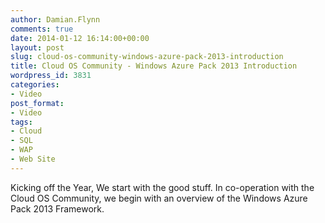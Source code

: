 ```yaml
---
author: Damian.Flynn
comments: true
date: 2014-01-12 16:14:00+00:00
layout: post
slug: cloud-os-community-windows-azure-pack-2013-introduction
title: Cloud OS Community - Windows Azure Pack 2013 Introduction
wordpress_id: 3831
categories:
- Video
post_format:
- Video
tags:
- Cloud
- SQL
- WAP
- Web Site
---
```


Kicking off the Year, We start with the good stuff. In co-operation with the Cloud OS Community, we begin with an overview of the Windows Azure Pack 2013 Framework.

